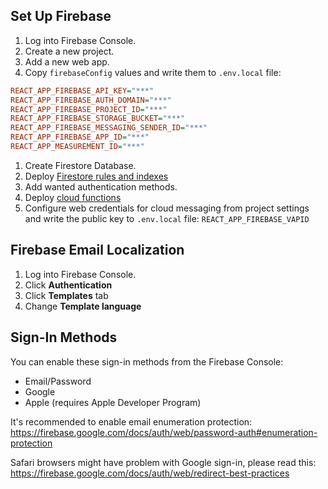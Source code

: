 ## Set Up Firebase

1. Log into Firebase Console.
1. Create a new project.
1. Add a new web app.
1. Copy `firebaseConfig` values and write them to `.env.local` file:

```ini
REACT_APP_FIREBASE_API_KEY="***"
REACT_APP_FIREBASE_AUTH_DOMAIN="***"
REACT_APP_FIREBASE_PROJECT_ID="***"
REACT_APP_FIREBASE_STORAGE_BUCKET="***"
REACT_APP_FIREBASE_MESSAGING_SENDER_ID="***"
REACT_APP_FIREBASE_APP_ID="***"
REACT_APP_MEASUREMENT_ID="***"
```

1. Create Firestore Database.
1. Deploy [Firestore rules and indexes](https://firebase.google.com/docs/firestore/security/get-started#use_the_cli)
1. Add wanted authentication methods.
1. Deploy [cloud functions](https://github.com/Cart-Scheduler/cloud-functions)
1. Configure web credentials for cloud messaging from project settings and write the public key to `.env.local` file: `REACT_APP_FIREBASE_VAPID`

## Firebase Email Localization

1. Log into Firebase Console.
1. Click **Authentication**
1. Click **Templates** tab
1. Change **Template language**

## Sign-In Methods

You can enable these sign-in methods from the Firebase Console:

* Email/Password
* Google
* Apple (requires Apple Developer Program)

It's recommended to enable email enumeration protection:
https://firebase.google.com/docs/auth/web/password-auth#enumeration-protection

Safari browsers might have problem with Google sign-in, please read this:
https://firebase.google.com/docs/auth/web/redirect-best-practices
